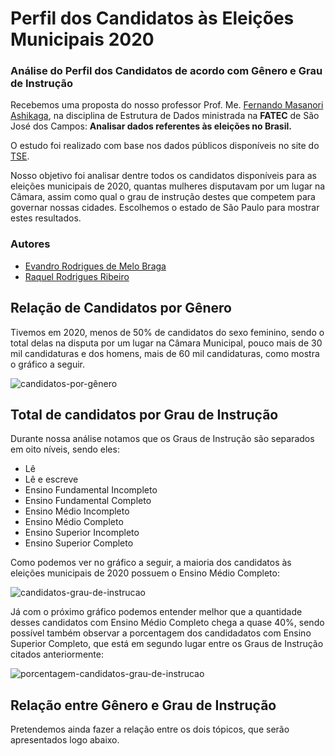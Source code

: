 # Perfil dos Candidatos às Eleições Municipais 2020

### Análise do Perfil dos Candidatos de acordo com Gênero e Grau de Instrução

Recebemos uma proposta do nosso professor Prof. Me. [Fernando Masanori Ashikaga](https://github.com/fmasanori), na disciplina de Estrutura de Dados ministrada na **FATEC** de São José dos Campos: **Analisar dados referentes às eleições no Brasil.**

O estudo foi realizado com base nos dados públicos disponíveis no site do [TSE](https://www.tse.jus.br/eleicoes/estatisticas/repositorio-de-dados-eleitorais-1/repositorio-de-dados-eleitorais). 

Nosso objetivo foi analisar dentre todos os candidatos disponíveis para as eleições municipais de 2020, quantas mulheres disputavam por um lugar na Câmara, assim como qual o grau de instrução destes que competem para governar nossas cidades. Escolhemos o estado de São Paulo para mostrar estes resultados.

### Autores
- [Evandro Rodrigues de Melo Braga](https://github.com/EvandroRBR)
- [Raquel Rodrigues Ribeiro](https://github.com/raquelribeiro2)

## Relação de Candidatos por Gênero

Tivemos em 2020, menos de 50% de candidatos do sexo feminino, sendo o total delas na disputa por um lugar na Câmara Municipal, pouco mais de 30 mil candidaturas e dos homens, mais de 60 mil candidaturas, como mostra o gráfico a seguir.

![candidatos-por-gênero](https://user-images.githubusercontent.com/57918707/101111689-764ed880-35ba-11eb-888d-7af598982ea3.png)


## Total de candidatos por Grau de Instrução

Durante nossa análise notamos que os Graus de Instrução são separados em oito níveis, sendo eles:

- Lê
- Lê e escreve
- Ensino Fundamental Incompleto
- Ensino Fundamental Completo
- Ensino Médio Incompleto
- Ensino Médio Completo
- Ensino Superior Incompleto
- Ensino Superior Completo

Como podemos ver no gráfico a seguir, a maioria dos candidatos às eleições municipais de 2020 possuem o Ensino Médio Completo:


![candidatos-grau-de-instrucao](https://user-images.githubusercontent.com/57918707/101111609-4e5f7500-35ba-11eb-91d7-f48dc5637c73.png)


Já com o próximo gráfico podemos entender melhor que a quantidade desses candidatos com Ensino Médio Completo chega a quase 40%, sendo possível também observar a porcentagem dos candidadatos com Ensino Superior Completo, que está em segundo lugar entre os Graus de Instrução citados anteriormente:

![porcentagem-candidatos-grau-de-instrucao](https://user-images.githubusercontent.com/57918707/101112066-46540500-35bb-11eb-93e4-c1d871af0f18.png)

## Relação entre Gênero e Grau de Instrução

Pretendemos ainda fazer a relação entre os dois tópicos, que serão apresentados logo abaixo.
